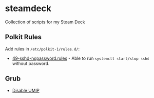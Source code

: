 # steamdeck
Collection of scripts for my Steam Deck

## Polkit Rules

Add rules in `/etc/polkit-1/rules.d/`:

- [49-sshd-nopassword.rules](https://github.com/kavishgr/steamdeck/blob/main/polkit-rules/49-sshd-nopassword.rules) - Able to run `systemctl start/stop sshd` without password. 


## Grub

- [Disable UMIP](https://github.com/kavishgr/steamdeck/blob/main/grub-modifier-disable-umip.sh)